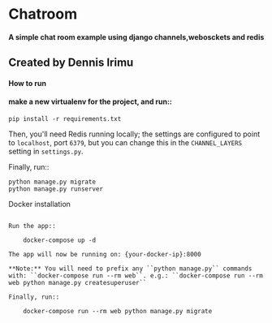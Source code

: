 # Chatroom
#### A simple chat room example using django channels,webosckets and redis
## Created by Dennis Irimu
#### How to run
#### make a new virtualenv for the project, and run::

    pip install -r requirements.txt

Then, you'll need Redis running locally; the settings are configured to
point to ``localhost``, port ``6379``, but you can change this in the
``CHANNEL_LAYERS`` setting in ``settings.py``.

Finally, run::

    python manage.py migrate
    python manage.py runserver


Docker installation
~~~~~~~~~~~~~~~~~~~

Run the app::

    docker-compose up -d

The app will now be running on: {your-docker-ip}:8000

**Note:** You will need to prefix any ``python manage.py`` commands with: ``docker-compose run --rm web``. e.g.: ``docker-compose run --rm web python manage.py createsuperuser``

Finally, run::

    docker-compose run --rm web python manage.py migrate


